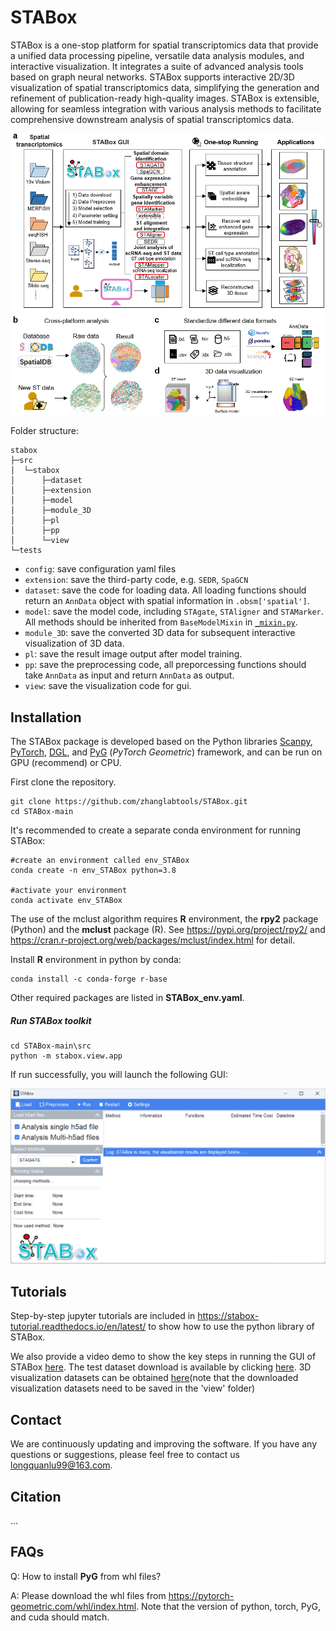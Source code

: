 # STABox

STABox is a one-stop platform for spatial transcriptomics data that provide a unified data processing pipeline, versatile data analysis modules, and interactive visualization. It integrates a suite of advanced analysis tools based on graph neural networks. STABox supports interactive 2D/3D visualization of spatial transcriptomics data, simplifying the generation and refinement of publication-ready high-quality images. STABox is extensible, allowing for seamless integration with various analysis methods to facilitate comprehensive downstream analysis of spatial transcriptomics data. 

![image-20240529151225098](/STABox_overview.png)

Folder structure: 

```
stabox
├─src
│  └─stabox
│      ├─dataset
│      ├─extension
│      ├─model
│      ├─module_3D
│      ├─pl
│      ├─pp
│      └─view
└─tests
```
- `config`: save configuration yaml files
- `extension`: save the third-party code, e.g. `SEDR`, `SpaGCN`
- `dataset`: save the code for loading data. All loading functions should return an `AnnData` object with spatial information in `.obsm['spatial']`.
- `model`: save the model code, including `STAgate`, `STAligner` and `STAMarker`. 
All methods should be inherited from `BaseModelMixin` in [`_mixin.py`](./src/stabox/model/_mixin.py).
- `module_3D`: save the converted 3D data for subsequent interactive visualization of 3D data. 
- `pl`: save the result image output after model training.
- `pp`: save the preprocessing code, all preporcessing functions should take `AnnData` as input and return `AnnData` as output.
- `view`: save the visualization code for gui.

## Installation

The STABox package is developed based on the Python libraries [Scanpy](https://scanpy.readthedocs.io/en/stable/), [PyTorch](https://pytorch.org/), [DGL](https://github.com/dmlc/dgl/), and [PyG](https://github.com/pyg-team/pytorch_geometric) (*PyTorch Geometric*) framework, and can be run on GPU (recommend) or CPU.

First clone the repository. 

```
git clone https://github.com/zhanglabtools/STABox.git
cd STABox-main
```

It's recommended to create a separate conda environment for running STABox:

```
#create an environment called env_STABox
conda create -n env_STABox python=3.8

#activate your environment
conda activate env_STABox
```



The use of the mclust algorithm requires **R** environment, the **rpy2** package (Python) and the **mclust** package (R). See https://pypi.org/project/rpy2/ and https://cran.r-project.org/web/packages/mclust/index.html for detail.

Install **R** environment in python by conda:

```
conda install -c conda-forge r-base
```

Other required packages are listed in **STABox_env.yaml**.



##### Run STABox toolkit

```
cd STABox-main\src
python -m stabox.view.app
```

If run successfully, you will launch the following GUI:

![image-20240529204657589](/STABox_GUI.png)



## Tutorials

Step-by-step jupyter tutorials are included in https://stabox-tutorial.readthedocs.io/en/latest/ to show how to use the python library of STABox.

We also provide a video demo to show the key steps in running the GUI of STABox [here](https://drive.google.com/drive/folders/1Hd5HqJsekoZ_0BBkuDIjolSAhsRAdy6y?usp=drive_link).
The test dataset download is available by clicking [here](https://drive.google.com/drive/folders/1qaULEZ7gpc32A7L9-d-Vgo3_Pxx5ri04?usp=drive_link).
3D visualization datasets can be obtained [here](https://drive.google.com/drive/folders/13L2hB8gIZwI9vq_xyM6SG4CaLi_lNjN6?usp=drive_link)(note that the downloaded visualization datasets need to be saved in the 'view' folder)




## Contact

We are continuously updating and improving the software. If you have any questions or suggestions, please feel free to contact us longquanlu99@163.com. 



## Citation

...

## FAQs

Q: How to install **PyG** from whl files?

A: Please download the whl files from https://pytorch-geometric.com/whl/index.html. Note that the version of python, torch, PyG, and cuda should match. 

